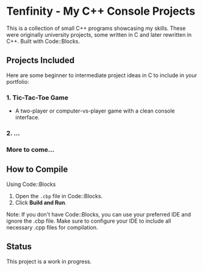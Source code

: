# Tenfinity - My C++ Console Projects
This is a collection of small C++ programs showcasing my skills. These were originally university projects, some written in C and later rewritten in C++. Built with Code::Blocks.
## Projects Included
Here are some beginner to intermediate project ideas in C to include in your portfolio:

### 1. **Tic-Tac-Toe Game**  
   - A two-player or computer-vs-player game with a clean console interface.
### 2. **...**
### **More to come...**

## How to Compile
Using Code::Blocks
1. Open the `.cbp` file in Code::Blocks.
2. Click **Build and Run**.

Note: If you don't have Code::Blocks, you can use your preferred IDE and ignore the .cbp file. Make sure to configure your IDE to include all necessary .cpp files for compilation.  

## Status
This project is a work in progress.
